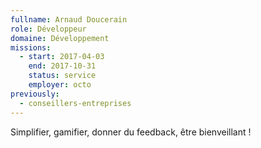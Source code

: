```yaml
---
fullname: Arnaud Doucerain
role: Développeur
domaine: Développement
missions:
  - start: 2017-04-03
    end: 2017-10-31
    status: service
    employer: octo
previously:
  - conseillers-entreprises
---
```

Simplifier, gamifier, donner du feedback, être bienveillant !